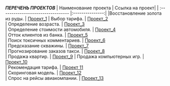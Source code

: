 ***ПЕРЕЧЕНЬ ПРОЕКТОВ***
| Наименование проекта                             | Ссылка на проект|
| :---------------------------------               |:---------------:|
|Восстановление золота из руды.                    | [Проект_1](https://github.com/k-vero2021/Training_project_2021/blob/main/%D0%92%D0%BE%D1%81%D1%81%D1%82%D0%B0%D0%BD%D0%BE%D0%B2%D0%BB%D0%B5%D0%BD%D0%B8%D0%B5%20%D0%B7%D0%BE%D0%BB%D0%BE%D1%82%D0%B0.ipynb) 
| Выбор тарифа.                                    | [Проект_2](https://github.com/k-vero2021/Training_project_2021/blob/main/%D0%92%D1%8B%D0%B1%D0%BE%D1%80%20%D1%82%D0%B0%D1%80%D0%B8%D1%84%D0%B0.ipynb)                            
| Определение возраста.                            | [Проект_3](https://github.com/k-vero2021/Training_project_2021/blob/main/%D0%9E%D0%BF%D1%80%D0%B5%D0%B4%D0%B5%D0%BB%D0%B5%D0%BD%D0%B8%D0%B5%20%D0%B2%D0%BE%D0%B7%D1%80%D0%B0%D1%81%D1%82%D0%B0.ipynb)                             
| Определение стоимости автомобиля.                | [Проект_4](https://github.com/k-vero2021/Training_project_2021/blob/main/%D0%9E%D0%BF%D1%80%D0%B5%D0%B4%D0%B5%D0%BB%D0%B5%D0%BD%D0%B8%D0%B5%20%D1%81%D1%82%D0%BE%D0%B8%D0%BC%D0%BE%D1%81%D1%82%D0%B8%20%D0%B0%D0%B2%D1%82%D0%BE%D0%BC%D0%BE%D0%B1%D0%B8%D0%BB%D0%B5%D0%B9.ipynb)                               
| Отток клиентов из банка.                         | [Проект_5](https://github.com/k-vero2021/Training_project_2021/blob/main/%D0%9E%D1%82%D1%82%D0%BE%D0%BA%20%D0%BA%D0%BB%D0%B8%D0%B5%D0%BD%D1%82%D0%BE%D0%B2.ipynb)     
| Поиск токсичных комментариев.                    | [Проект_6](https://github.com/k-vero2021/Training_project_2021/blob/main/%D0%9F%D0%BE%D0%B8%D1%81%D0%BA%20%D1%82%D0%BE%D0%BA%D1%81%D0%B8%D1%87%D0%BD%D1%8B%D1%85%20%D0%BA%D0%BE%D0%BC%D0%BC%D0%B5%D0%BD%D1%82%D0%B0%D1%80%D0%B8%D0%B5%D0%B2.ipynb)                             
| Предсказание скважины.                           | [Проект_7](https://github.com/k-vero2021/Training_project_2021/blob/main/%D0%9F%D1%80%D0%B5%D0%B4%D1%81%D0%BA%D0%B0%D0%B7%D0%B0%D0%BD%D0%B8%D0%B5%20%D1%81%D0%BA%D0%B2%D0%B0%D0%B6%D0%B8%D0%BD%D1%8B.ipynb)                               
| Прогнозирование заказов такси.                   | [Проект_8](https://github.com/k-vero2021/Training_project_2021/blob/main/%D0%9F%D1%80%D0%BE%D0%B3%D0%BD%D0%BE%D0%B7%D0%B8%D1%80%D0%BE%D0%B2%D0%B0%D0%BD%D0%B8%D0%B5%20%D0%B7%D0%B0%D0%BA%D0%B0%D0%B7%D0%BE%D0%B2%20%D1%82%D0%B0%D0%BA%D1%81%D0%B8.ipynb)                              
| Продажа квартир.                                 | [Проект_9](https://github.com/k-vero2021/Training_project_2021/blob/main/%D0%9F%D1%80%D0%BE%D0%B4%D0%B0%D0%B6%D0%B0%20%D0%BA%D0%B2%D0%B0%D1%80%D1%82%D0%B8%D1%80.ipynb) 
| Продажа компьютерных игр.                        | [Проект_10](https://github.com/k-vero2021/Training_project_2021/blob/main/%D0%9F%D1%80%D0%BE%D0%B4%D0%B0%D0%B6%D0%B0%20%D0%BA%D0%BE%D0%BC%D0%BF%D1%8C%D1%8E%D1%82%D0%B5%D1%80%D0%BD%D1%8B%D1%85%20%D0%B8%D0%B3%D1%80.ipynb)                               
| Рекомендация тарифа.                             | [Проект 11](https://github.com/k-vero2021/Training_project_2021/blob/main/%D0%A0%D0%B5%D0%BA%D0%BE%D0%BC%D0%B5%D0%BD%D0%B4%D0%B0%D1%86%D0%B8%D1%8F%20%D1%82%D0%B0%D1%80%D0%B8%D1%84%D0%B0.ipynb)                               
| Скоринговая модель.                              | [Проект_12](https://github.com/k-vero2021/Training_project_2021/blob/main/%D0%A1%D0%BA%D0%BE%D1%80%D0%B8%D0%BD%D0%B3%D0%BE%D0%B2%D0%B0%D1%8F%20%D0%BC%D0%BE%D0%B4%D0%B5%D0%BB%D1%8C.ipynb)                            
| Спрос на рейсы авиакомпании.                     | [Проект_13](https://github.com/k-vero2021/Training_project_2021/blob/main/%D0%A1%D0%BF%D1%80%D0%BE%D1%81%20%D0%BD%D0%B0%20%D1%80%D0%B5%D0%B9%D1%81%D1%8B%20%D0%B0%D0%B2%D0%B8%D0%B0%D0%BA%D0%BE%D0%BC%D0%BF%D0%B0%D0%BD%D0%B8%D0%B8.ipynb)

